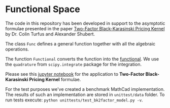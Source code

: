 # Functional Space
The code in this repository has been developed in support to the asymptotic formulae presented in the paper [Two-Factor Black-Karasinski Pricing Kernel](https://papers.ssrn.com/sol3/papers.cfm?abstract_id=3420977) by Dr. Colin Turfus and Alexander Shubert.

The class `Func` defines a general function together with all the algebraic operations.

The function `Functional` converts the function into the [functional](https://en.wikipedia.org/wiki/Functional_(mathematics)). We use the `quadrature` from `scipy.integrate` package for the integration.

Please see this [jupyter notebook](https://nbviewer.jupyter.org/github/ashubertt/functional_space/blob/uat/jupyter/Two-Factor%20Black-Karasinski%20Pricing%20Kernel.ipynb) for the application to **Two-Factor Black-Karasinski Pricing Kernel** formulae.

For the test purposes we've created a benchmark MathCad implementation. The results of such an implementation are stored in `unittest/data` folder. To run tests execute:
`python unittests/test_bk2factor_model.py -v`.

